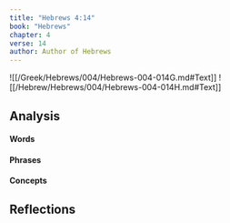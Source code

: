 ```yaml
---
title: "Hebrews 4:14"
book: "Hebrews"
chapter: 4
verse: 14
author: Author of Hebrews
---
```

![[/Greek/Hebrews/004/Hebrews-004-014G.md#Text]]
![[/Hebrew/Hebrews/004/Hebrews-004-014H.md#Text]]

## Analysis

#### Words

#### Phrases

#### Concepts

## Reflections
